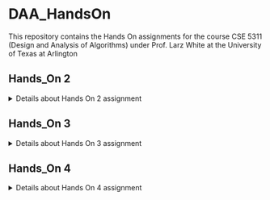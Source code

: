 # DAA_HandsOn
This repository contains the Hands On assignments for the course CSE 5311 (Design and Analysis of Algorithms) under Prof. Larz White at the University of Texas at Arlington 

## Hands_On 2
<details>
<summary>Details about Hands On 2 assignment</summary>

Direct Link to the folder - [`Hands_On_2`](Hands_On_2/)
  
This assignment implements - 
1. insertion sort 
2. selection sort
3. bubble sort

Each of the sorts have - 
- source code - [`insertion_sort.py`](Hands_On_2/insertion_sort.py) [`selection_sort.py`](Hands_On_2/selection_sort.py) [`bubble_sort.py`](Hands_On_2/bubble_sort.py)
- time vs input array size plot code (using mathplotlib) - [`plot_insertion.py`](Hands_On_2/plot_insertion.py) [`plot_selection.py`](Hands_On_2/plot_selection.py) [`plot_bubble.py`](Hands_On_2/plot_bubble.py)
- image of the plot generated - [`plot_insertionsort.png`](Hands_On_2/plot_insertionsort.png) [`selectionsort.png`](Hands_On_2/plot_selectionsort.png) [`plot_bubblesort.png`](Hands_On_2/plot_bubblesort.png)

Additional files:
- computer information (work done on GitHub Codespaces) - [`computer_benchmark_info.txt`](Hands_On_2/computer_benchmark_info.txt)
- selection sort correctness - [`selectionsort_correctness.py`](Hands_On_2/selectionsort_correctness.py)
- benchmark plot for the 3 sorting algorithms (python code and plot image) - [`benchmark_sorting_algorithms.py`](Hands_On_2/benchmark_sorting_algorithms.py) [`benchmark_sorting_algorithms.png`](Hands_On_2/benchmark_sorting_algorithms.png)
  
</details>

## Hands_On 3
<details>
<summary>Details about Hands On 3 assignment</summary>

Direct Link to the folder - [`Hands_On_3`](Hands_On_3/)

1. Solution in the PDF
2. Plot for time vs n 
    - time vs n plot: [`timeplot.py`](Hands_On_3/timeplot.py)[`timeplot.png`](Hands_On_3/timeplot.png)
    - time vs n plot with polynomial fitting (w/ only original data points): [`timeplot_fit.py`](Hands_On_3/timeplot_fit.py) [`timeplot_fit.png`](Hands_On_3/timeplot_fit.png)
    - time vs n plot with polynomial fitting (both graphs shown for comparision): [`timeplot_fit_bounds.py`](Hands_On_3/timeplot_fit_bounds.py) [`timeplot_fit_bounds.png`](Hands_On_3/timeplot_fit_bounds.png)
3. Bounds 
    - python code to showcase the lower and upper bounds on the plot w/ (time vs n) and polynomial graph: [`timeplot_fit_bounds.py`](Hands_On_3/timeplot_fit_bounds.py)
    - plot: [`timeplot_fit_bounds.png`](Hands_On_3/timeplot_fit_bounds.png)
    - more explaination about the bounds in the PDF
4. n0 value
    - python code to zoom in and mark the n0 value: [`timeplot_fit_n0.py`](Hands_On_3/timeplot_fit_n0.py)
    - plot: [`timeplot_fit_n0.png`](Hands_On_3/timeplot_fit_n0.png)
5. Solution in PDF
6. Solution in PDF
7. Merge sort: [`merge_sort.c`](Hands_On_3/merge_sort.c)
 
 
Other files:
- PDF containing the non-coding solutions to some of the questions: [`Hands_On_3_Solutions.pdf`](Hands_On_3/Hands_On_3_Solutions.pdf)
</details>

## Hands_On 4
<details>
<summary>Details about Hands On 4 assignment</summary>

Problem 0:
- Fibonacci sequence python implementation: [`fibonacci_sequence.py`](Hands_On_4/fibonacci_sequence.py)
- Output screenshot: [`fib_output.png`](Hands_On_4/fib_output.png)

Problem 1:
- Code: [`merge_arrays.py`](Hands_On_4/merge_arrays.py)
- Output screenshot: [`merge_output.png`](Hands_On_4/merge_output.png)

Problem 2:
- Code: [`remove_duplicates.py`](Hands_On_4/remove_duplicates.py)
- Output screenshot: [`remove_duplicates_output.png`](Hands_On_4/remove_duplicates_output.png)

Solutions document for part 2 and 3 of Problems 1, 2: [`solutions.txt`](Hands_On_4/solutions.txt)

</details>